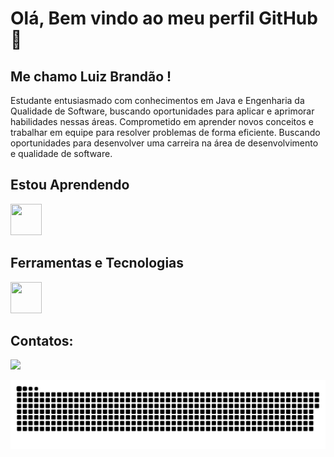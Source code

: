 # Olá, Bem vindo ao meu perfil GitHub 👋 
## Me chamo Luiz Brandão !
Estudante entusiasmado com conhecimentos em Java e Engenharia da Qualidade de Software, buscando oportunidades para aplicar e aprimorar habilidades nessas áreas. Comprometido em aprender novos conceitos e trabalhar em equipe para resolver problemas de forma eficiente. Buscando oportunidades para desenvolver uma carreira na área de desenvolvimento e qualidade de software.

## Estou Aprendendo

<img loading="lazy" src="https://cdn.jsdelivr.net/gh/devicons/devicon/icons/java/java-original.svg" width="50" height="50"/>

## Ferramentas e Tecnologias

<img loading="lazy" src="https://cdn.jsdelivr.net/gh/devicons/devicon/icons/git/git-original.svg" width="50" height="50"/>  

## Contatos:

<div>

<a href="https://www.linkedin.com/in/luiz-henrique-oliveira-brandão" target="_blank"><img loading="lazy" src="https://img.shields.io/badge/-LinkedIn-%230077B5?style=for-the-badge&logo=linkedin&logoColor=white" target="_blank"></a>   
</div>

<img src="https://github.com/luizhbrandao/luizhbrandao/blob/output/github-contribution-grid-snake-dark.svg" />
